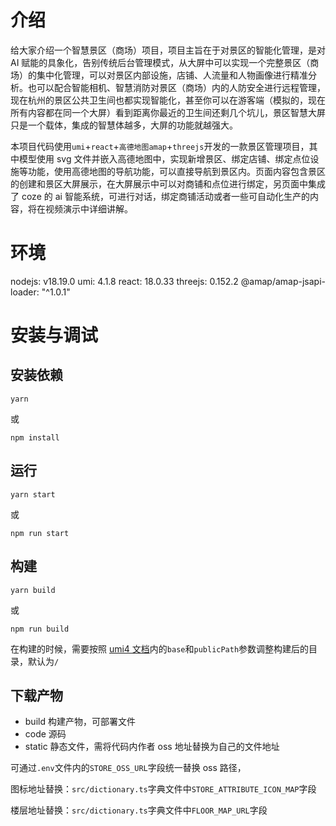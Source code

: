 # 介绍

给大家介绍一个智慧景区（商场）项目，项目主旨在于对景区的智能化管理，是对 AI 赋能的具象化，告别传统后台管理模式，从大屏中可以实现一个完整景区（商场）的集中化管理，可以对景区内部设施，店铺、人流量和人物画像进行精准分析。也可以配合智能相机、智慧消防对景区（商场）内的人防安全进行远程管理，现在杭州的景区公共卫生间也都实现智能化，甚至你可以在游客端（模拟的，现在所有内容都在同一个大屏）看到距离你最近的卫生间还剩几个坑儿，景区智慧大屏只是一个载体，集成的智慧体越多，大屏的功能就越强大。

本项目代码使用`umi`+`react`+`高德地图amap`+`threejs`开发的一款景区管理项目，其中模型使用 svg 文件并嵌入高德地图中，实现新增景区、绑定店铺、绑定点位设施等功能，使用高德地图的导航功能，可以直接导航到景区内。页面内容包含景区的创建和景区大屏展示，在大屏展示中可以对商铺和点位进行绑定，另页面中集成了 coze 的 ai 智能系统，可进行对话，绑定商铺活动或者一些可自动化生产的内容，将在视频演示中详细讲解。

# 环境

nodejs: v18.19.0 umi: 4.1.8 react: 18.0.33 threejs: 0.152.2 @amap/amap-jsapi-loader: "^1.0.1"

# 安装与调试

## 安装依赖

```
yarn
```

或

```
npm install
```

## 运行

```
yarn start
```

或

```
npm run start
```

## 构建

```
yarn build
```

或

```
npm run build
```

在构建的时候，需要按照 [umi4 文档](https://umijs.org/docs/api/config)内的`base`和`publicPath`参数调整构建后的目录，默认为`/`

## 下载产物

- build 构建产物，可部署文件
- code 源码
- static 静态文件，需将代码内作者 oss 地址替换为自己的文件地址

可通过`.env`文件内的`STORE_OSS_URL`字段统一替换 oss 路径，

图标地址替换：`src/dictionary.ts`字典文件中`STORE_ATTRIBUTE_ICON_MAP`字段

楼层地址替换：`src/dictionary.ts`字典文件中`FLOOR_MAP_URL`字段
